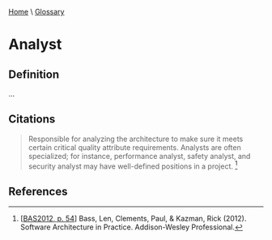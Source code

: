 [Home](../../index.html) \ [Glossary](glossary.html)

# Analyst

## Definition

...  

## Citations

> Responsible for analyzing the architecture to make sure it meets certain critical quality attribute requirements. Analysts are often specialized; for instance, performance analyst, safety analyst, and security analyst may have well-defined positions in a project. [^1]

## References

[^1]: [[BAS2012, p. 54](../references/books/Software-Architecture-in-Practice.html)] Bass, Len, Clements, Paul, & Kazman, Rick (2012). Software Architecture in Practice. Addison-Wesley Professional.
